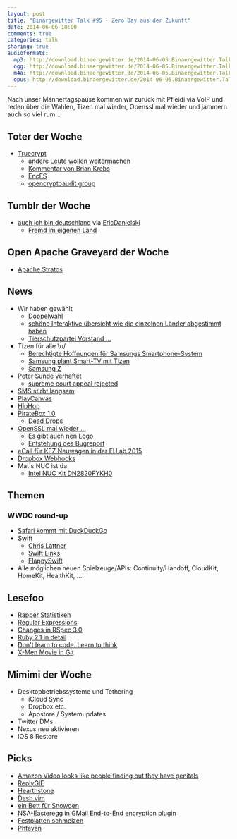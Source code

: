 ```yaml
---
layout: post
title: "Binärgewitter Talk #95 - Zero Day aus der Zukunft"
date: 2014-06-06 18:00
comments: true
categories: talk
sharing: true
audioformats:
  mp3: http://download.binaergewitter.de/2014-06-05.Binaergewitter.Talk.96.mp3
  ogg: http://download.binaergewitter.de/2014-06-05.Binaergewitter.Talk.96.ogg
  m4a: http://download.binaergewitter.de/2014-06-05.Binaergewitter.Talk.96.m4a
  opus: http://download.binaergewitter.de/2014-06-05.Binaergewitter.Talk.96.opus
---
```

Nach unser Männertagspause kommen wir zurück mit Pfleidi via VoIP und reden über die Wahlen, Tizen mal wieder, Openssl mal wieder und jammern auch so viel rum...

## Toter der Woche

- [Truecrypt]( http://www.heise.de/newsticker/meldung/Ende-von-Truecrypt-Entwickler-hat-angeblich-Interesse-verloren-2211228.html )
  * [andere Leute wollen weitermachen]( http://www.pro-linux.de/news/1/21144/truecrypt-findet-neue-heimat-in-der-schweiz.html )
  * [Kommentar von Brian Krebs]( http://krebsonsecurity.com/2014/05/true-goodbye-using-truecrypt-is-not-secure/ )
  * [EncFS]( http://en.wikipedia.org/wiki/EncFS )
  * [opencryptoaudit group](http://opencryptoaudit.org/ )

## Tumblr der Woche

- [auch ich bin deutschland](http://auchichbindeutschland.tumblr.com/ ) via [EricDanielski]( http://twitter.com/EricDanielski )
  * [Fremd im eigenen Land]( http://www.youtube.com/watch?v=yHe3xIQQpKU )

## Open Apache Graveyard der Woche

- [Apache Stratos]( http://www.pro-linux.de/news/1/21154/apache-stratos-wird-top-level-project.html )

## News

- Wir haben gewählt
  * [Doppelwahl](http://img01.lachschon.de/images/161906_warumnichtbeide_1.jpg )
  * [schöne Interaktive übersicht wie die einzelnen Länder abgestimmt haben]( http://www.faz.net/op900/event/europawahl/live/#/europe-eu )
  * [Tierschutzpartei Vorstand ...]( http://tierschutzpartei-leaks.info/partei-intern/rechtsruck/ )
- Tizen für alle \o/
  * [Berechtigte Hoffnungen für Samsungs Smartphone-System]( http://heise.de/-2214670 )
  * [Samsung plant Smart-TV mit Tizen]( http://heise.de/-2213651 )
  * [Samsung Z]( http://www.heise.de/newsticker/meldung/Samsung-Z-Das-erste-Smartphone-mit-Tizen-statt-Android-ist-fertig-2213903.html )
- [Peter Sunde verhaftet]( http://torrentfreak.com/pirate-bay-founder-peter-sunde-arrested-sweden-140531/ )
  * [supreme court appeal rejected]( http://torrentfreak.com/pirate-bay-founders-prison-sentences-final-supreme-court-appeal-rejected-120201/ )
- [SMS stirbt langsam]( http://www.heise.de/newsticker/meldung/Bitkom-Deutlicher-Rueckgang-bei-SMS-2211429.html )
- [PlayCanvas]( https://hacks.mozilla.org/2014/06/playcanvas-goes-open-source/ )
- [HipHop]( http://gethiphop.net/ )
- [PirateBox 1.0]( http://piratebox.cc/ ) 
  * [Dead Drops]( http://deaddrops.com/de/ )
- [OpenSSL mal wieder ...]( https://www.openssl.org/news/secadv_20140605.txt )
  * [Es gibt auch nen Logo]( http://ccsinjection.lepidum.co.jp/ )
  * [Entstehung des Bugreport]( http://ccsinjection.lepidum.co.jp/blog/2014-06-05/CCS-Injection-en/index.html )
- [eCall für KFZ Neuwagen in der EU ab 2015]( https://netzpolitik.org/2014/vorratsdatenspeicherung-von-autos-ab-naechstem-jahr-durch-ecall-system-verpflichtend-aeh-freiwillig/ )
- [Dropbox Webhooks]( https://www.dropbox.com/developers/webhooks/tutorial )
- Mat's NUC ist da
  * [Intel NUC Kit DN2820FYKH0]( http://geizhals.de/intel-nuc-kit-dn2820fykh-boxdn2820fykh0-a1053524.html )

## Themen

### WWDC round-up

- [Safari kommt mit DuckDuckGo]( https://duck.co/blog/safari )
- [Swift]( https://developer.apple.com/swift/ )
  * [Chris Lattner]( http://nondot.org/sabre/ )
  * [Swift Links]( http://thechangelog.com/all-the-swift-things/ )
  * [FlappySwift]( https://github.com/fullstackio/FlappySwift )
- Alle möglichen neuen Spielzeuge/APIs: Continuity/Handoff, CloudKit, HomeKit, HealthKit, ...

## Lesefoo

- [Rapper Statistiken]( http://rappers.mdaniels.com.s3-website-us-east-1.amazonaws.com/ )
- [Regular Expressions]( http://robots.thoughtbot.com/back-to-basics-regular-expressions )
- [Changes in RSpec 3.0]( http://myronmars.to/n/dev-blog/2014/05/notable-changes-in-rspec-3 )
- [Ruby 2.1 in detail]( http://globaldev.co.uk/2014/05/ruby-2-1-in-detail/ )
- [Don't learn to code. Learn to think]( http://brikis98.blogspot.com/2014/05/dont-learn-to-code-learn-to-think.html )
- [X-Men Movie in Git]( http://hashrocket.com/blog/posts/x-men-days-of-future-past-explained-in-git )

## Mimimi der Woche

- Desktopbetriebssysteme und Tethering
  * iCloud Sync
  * Dropbox etc.
  * Appstore / Systemupdates
- Twitter DMs
- Nexus neu aktivieren
- iOS 8 Restore

## Picks

- [Amazon Video looks like people finding out they have genitals]( https://twitter.com/AlexDRobertson/status/474307800542482433 )
- [ReplyGIF]( http://replygif.net/ )
- [Hearthstone]( http://us.battle.net/hearthstone/en/ )
- [Dash.vim]( https://github.com/rizzatti/dash.vim#readme )
- [ein Bett für Snowden](http://blog.campact.de/2014/06/bundesweite-aktion-wir-bieten-edward-snowden-ein-bett-in-deutschland/ )
- [NSA-Easteregg in GMail End-to-End encryption plugin]( http://techcrunch.com/2014/06/04/nsa-mocking-easter-egg-found-in-googles-new-email-encryption-plugin/ )
- [Festplatten schmelzen]( http://frank.geekheim.de/?p=2423)
- [Phteven]( http://twitter.com/ealvarezgibson/status/474337398193532928/photo/1 )

